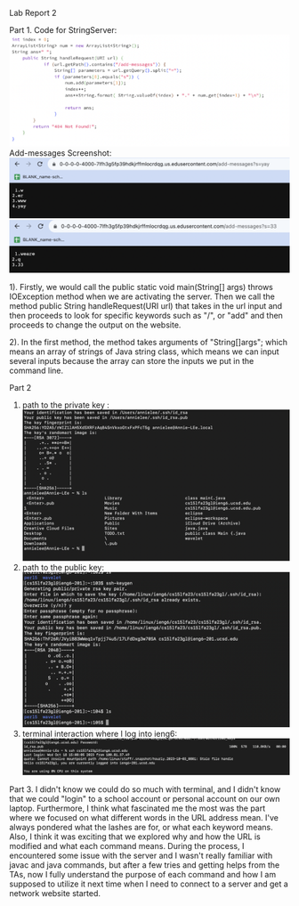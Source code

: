 Lab Report 2

Part 1. 
Code for StringServer: ![Image](webserver.png)
Add-messages Screenshot:
![Image](add-messages.png)
![Image](add-messages2.png)

1). Firstly, we would call the public static void main(String[] args) throws IOException method when we are activating the server. Then we call the method public String handleRequest(URI url) that takes in the url input and then proceeds to look for specific keywords such as "/", or "add" and then proceeds to change the output on the website.

2). In the first method, the method takes arguments of "String[]args"; which means an array of strings of Java string class, which means we can input several inputs because the array can store the inputs we put in the command line.

 Part 2
 1. path to the private key : ![Image](private.png)
 2. path to the public key: ![Image](public.png)
 3. terminal interaction where I log into ieng6: ![Image](nopassword.png)
 

Part 3. I didn't know we could do so much with terminal, and I didn't know that we could "login" to a school account or personal account on our own laptop. Furthermore, I think what fascinated me the most was the part where we focused on what different words in the URL address mean. I've always pondered what the lashes are for, or what each keyword means. Also, I think it was exciting that we explored why and how the URL is modified and what each command means. During the process, I encountered some issue with the server and I wasn't really familiar with javac and java commands, but after a few tries and getting helps from the TAs, now I fully understand the purpose of each command and how I am supposed to utilize it next time when I need to connect to a server and get a network website started.
